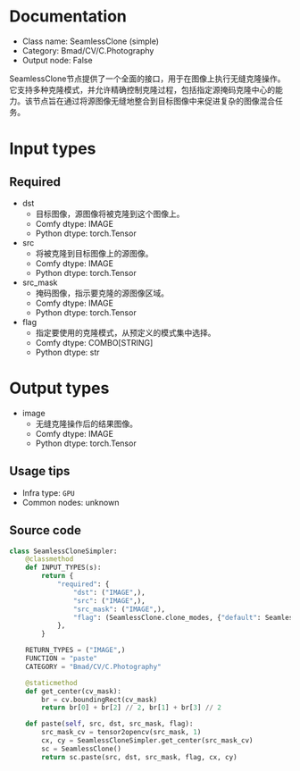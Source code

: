 
# Documentation
- Class name: SeamlessClone (simple)
- Category: Bmad/CV/C.Photography
- Output node: False

SeamlessClone节点提供了一个全面的接口，用于在图像上执行无缝克隆操作。它支持多种克隆模式，并允许精确控制克隆过程，包括指定源掩码克隆中心的能力。该节点旨在通过将源图像无缝地整合到目标图像中来促进复杂的图像混合任务。

# Input types
## Required
- dst
    - 目标图像，源图像将被克隆到这个图像上。
    - Comfy dtype: IMAGE
    - Python dtype: torch.Tensor
- src
    - 将被克隆到目标图像上的源图像。
    - Comfy dtype: IMAGE
    - Python dtype: torch.Tensor
- src_mask
    - 掩码图像，指示要克隆的源图像区域。
    - Comfy dtype: IMAGE
    - Python dtype: torch.Tensor
- flag
    - 指定要使用的克隆模式，从预定义的模式集中选择。
    - Comfy dtype: COMBO[STRING]
    - Python dtype: str

# Output types
- image
    - 无缝克隆操作后的结果图像。
    - Comfy dtype: IMAGE
    - Python dtype: torch.Tensor


## Usage tips
- Infra type: `GPU`
- Common nodes: unknown


## Source code
```python
class SeamlessCloneSimpler:
    @classmethod
    def INPUT_TYPES(s):
        return {
            "required": {
                "dst": ("IMAGE",),
                "src": ("IMAGE",),
                "src_mask": ("IMAGE",),
                "flag": (SeamlessClone.clone_modes, {"default": SeamlessClone.clone_modes[0]}),
            },
        }

    RETURN_TYPES = ("IMAGE",)
    FUNCTION = "paste"
    CATEGORY = "Bmad/CV/C.Photography"

    @staticmethod
    def get_center(cv_mask):
        br = cv.boundingRect(cv_mask)
        return br[0] + br[2] // 2, br[1] + br[3] // 2

    def paste(self, src, dst, src_mask, flag):
        src_mask_cv = tensor2opencv(src_mask, 1)
        cx, cy = SeamlessCloneSimpler.get_center(src_mask_cv)
        sc = SeamlessClone()
        return sc.paste(src, dst, src_mask, flag, cx, cy)

```
